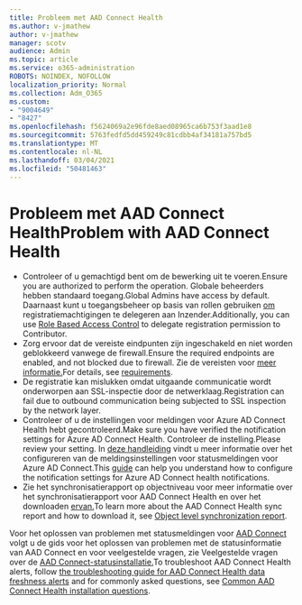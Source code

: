 ```yaml
---
title: Probleem met AAD Connect Health
ms.author: v-jmathew
author: v-jmathew
manager: scotv
audience: Admin
ms.topic: article
ms.service: o365-administration
ROBOTS: NOINDEX, NOFOLLOW
localization_priority: Normal
ms.collection: Adm_O365
ms.custom:
- "9004649"
- "8427"
ms.openlocfilehash: f5624069a2e96fde8aed08965ca6b753f3aad1e8
ms.sourcegitcommit: 5763fedfd5dd459249c81cdbb4af34181a757bd5
ms.translationtype: MT
ms.contentlocale: nl-NL
ms.lasthandoff: 03/04/2021
ms.locfileid: "50481463"
---
```

# <a name="problem-with-aad-connect-health"></a><span data-ttu-id="d3102-102">Probleem met AAD Connect Health</span><span class="sxs-lookup"><span data-stu-id="d3102-102">Problem with AAD Connect Health</span></span>

- <span data-ttu-id="d3102-103">Controleer of u gemachtigd bent om de bewerking uit te voeren.</span><span class="sxs-lookup"><span data-stu-id="d3102-103">Ensure you are authorized to perform the operation.</span></span> <span data-ttu-id="d3102-104">Globale beheerders hebben standaard toegang.</span><span class="sxs-lookup"><span data-stu-id="d3102-104">Global Admins have access by default.</span></span> <span data-ttu-id="d3102-105">Daarnaast kunt u toegangsbeheer op basis van rollen gebruiken [om](https://docs.microsoft.com/azure/active-directory/connect-health/active-directory-aadconnect-health-operations) registratiemachtigingen te delegeren aan Inzender.</span><span class="sxs-lookup"><span data-stu-id="d3102-105">Additionally, you can use [Role Based Access Control](https://docs.microsoft.com/azure/active-directory/connect-health/active-directory-aadconnect-health-operations) to delegate registration permission to Contributor.</span></span>
- <span data-ttu-id="d3102-106">Zorg ervoor dat de vereiste eindpunten zijn ingeschakeld en niet worden geblokkeerd vanwege de firewall.</span><span class="sxs-lookup"><span data-stu-id="d3102-106">Ensure the required endpoints are enabled, and not blocked due to firewall.</span></span> <span data-ttu-id="d3102-107">Zie de vereisten voor [meer informatie.](https://docs.microsoft.com/azure/active-directory/hybrid/how-to-connect-health-agent-install)</span><span class="sxs-lookup"><span data-stu-id="d3102-107">For details, see [requirements](https://docs.microsoft.com/azure/active-directory/hybrid/how-to-connect-health-agent-install).</span></span>
- <span data-ttu-id="d3102-108">De registratie kan mislukken omdat uitgaande communicatie wordt onderworpen aan SSL-inspectie door de netwerklaag.</span><span class="sxs-lookup"><span data-stu-id="d3102-108">Registration can fail due to outbound communication being subjected to SSL inspection by the network layer.</span></span>
- <span data-ttu-id="d3102-109">Controleer of u de instellingen voor meldingen voor Azure AD Connect Health hebt gecontroleerd.</span><span class="sxs-lookup"><span data-stu-id="d3102-109">Make sure you have verified the notification settings for Azure AD Connect Health.</span></span> <span data-ttu-id="d3102-110">Controleer de instelling.</span><span class="sxs-lookup"><span data-stu-id="d3102-110">Please review your setting.</span></span> <span data-ttu-id="d3102-111">In [deze handleiding](https://docs.microsoft.com/azure/active-directory/hybrid/how-to-connect-health-operations) vindt u meer informatie over het configureren van de meldingsinstellingen voor statusmeldingen voor Azure AD Connect.</span><span class="sxs-lookup"><span data-stu-id="d3102-111">This [guide](https://docs.microsoft.com/azure/active-directory/hybrid/how-to-connect-health-operations) can help you understand how to configure the notification settings for Azure AD Connect health notifications.</span></span>
- <span data-ttu-id="d3102-112">Zie het synchronisatierapport op objectniveau voor meer informatie over het synchronisatierapport voor AAD Connect Health en over het downloaden [ervan.](https://docs.microsoft.com/azure/active-directory/hybrid/how-to-connect-health-sync)</span><span class="sxs-lookup"><span data-stu-id="d3102-112">To learn more about the AAD Connect Health sync report and how to download it, see [Object level synchronization report](https://docs.microsoft.com/azure/active-directory/hybrid/how-to-connect-health-sync).</span></span>

<span data-ttu-id="d3102-113">Voor het oplossen van problemen met statusmeldingen voor [AAD Connect](https://docs.microsoft.com/azure/active-directory/hybrid/how-to-connect-health-data-freshness) volgt u de gids voor het oplossen van problemen met de statusinformatie van AAD Connect en voor veelgestelde vragen, zie Veelgestelde vragen over de [AAD Connect-statusinstallatie.](https://docs.microsoft.com/azure/active-directory/hybrid/reference-connect-health-faq)</span><span class="sxs-lookup"><span data-stu-id="d3102-113">To troubleshoot AAD Connect Health alerts, follow [the troubleshooting guide for AAD Connect Health data freshness alerts](https://docs.microsoft.com/azure/active-directory/hybrid/how-to-connect-health-data-freshness) and for commonly asked questions, see [Common AAD Connect Health installation questions](https://docs.microsoft.com/azure/active-directory/hybrid/reference-connect-health-faq).</span></span>

